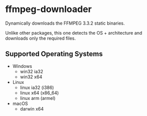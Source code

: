 # ffmpeg-downloader

Dynamically downloads the FFMPEG 3.3.2 static binaries.

Unlike other packages, this one detects the OS + architecture and
downloads only the required files.

## Supported Operating Systems

 - Windows
   - win32 ia32
   - win32 x64
 - Linux
   - linux ia32 (i386)
   - linux x64 (x86_64)
   - linux arm (armel)
 - macOS
   - darwin x64
